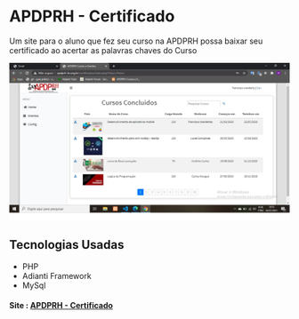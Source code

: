 <h1>APDPRH - Certificado</h1>
<p>Um site para o aluno que fez seu curso na APDPRH possa baixar seu certificado ao acertar as palavras chaves do Curso</p>
<img src="https://github.com/franwanderley/apdprh/blob/main/app/images/resultado.jpg" alt="resultado do site"/>
<h2>Tecnologias Usadas</h2>
<ul>
  <li> PHP </li>
  <li> Adianti Framework </li>
  <li> MySql </li>
</ul>
<h4>Site : <a href="http://apdprh-br.org.br/certificados/index.php?class=Home">APDPRH - Certificado</a></h4>
